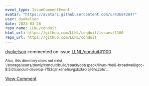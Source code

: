 ```yaml
---
event_type: IssueCommentEvent
avatar: "https://avatars.githubusercontent.com/u/43684384?"
user: dyokelson
date: 2023-03-28
repo_name: LLNL/conduit
html_url: https://github.com/LLNL/conduit/issues/1100
repo_url: https://github.com/LLNL/conduit
---
```


<a href='https://github.com/dyokelson' target='_blank'>dyokelson</a> commented on issue <a href='https://github.com/LLNL/conduit/issues/1100' target='_blank'>LLNL/conduit#1100</a>.

<small>Also, this directory does not exist '/storage/users/dewiy/conduit/build/spack/opt/spack/linux-rhel8-broadwell/gcc-8.5.0/conduit-develop-7f52qjlnxehehsvgxkzkroi5jl6hczoh/'...</small>

<a href='https://github.com/LLNL/conduit/issues/1100' target='_blank'>View Comment</a>